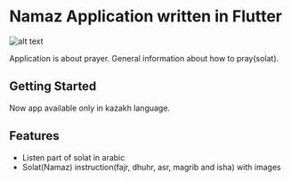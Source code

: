 # Namaz Application written in Flutter

![alt text](https://lh3.googleusercontent.com/luxL1SxT0CwQV_DAaMf9A5paUVp6Kb88225hrjw4TWaJ5pAkwwiFgVpELyvVVf7Ycms=w1536-h763-rw)

Application is about prayer. General information about how to pray(solat).

## Getting Started
Now app available only in kazakh language.

## Features
+ Listen part of solat in arabic
+ Solat(Namaz) instruction(fajr, dhuhr, asr, magrib and isha) with images
